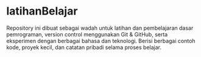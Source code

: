 # latihanBelajar
Repository ini dibuat sebagai wadah untuk latihan dan pembelajaran dasar pemrograman, version control menggunakan Git &amp; GitHub, serta eksperimen dengan berbagai bahasa dan teknologi. Berisi berbagai contoh kode, proyek kecil, dan catatan pribadi selama proses belajar.
